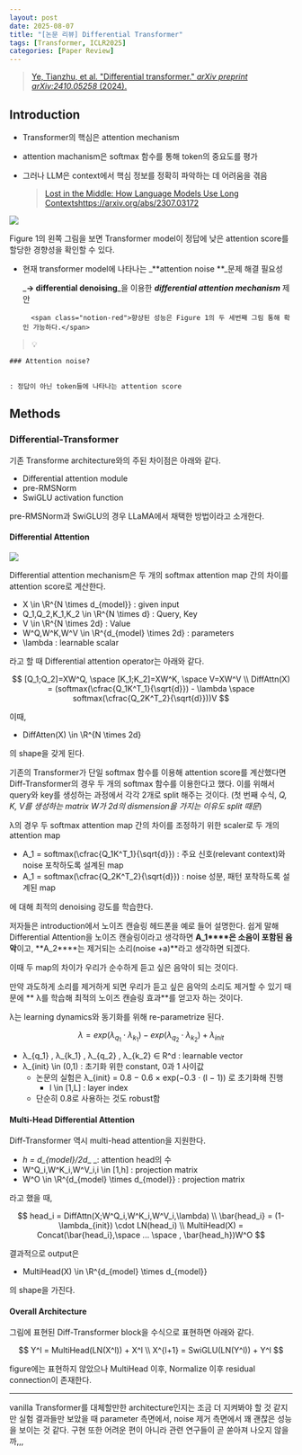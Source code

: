 ```yaml
---
layout: post
date: 2025-08-07
title: "[논문 리뷰] Differential Transformer"
tags: [Transformer, ICLR2025]
categories: [Paper Review]
---
```


> [Ye, Tianzhu, et al. "Differential transformer." ](https://arxiv.org/abs/2410.05258)[_arXiv preprint arXiv:2410.05258_](https://arxiv.org/abs/2410.05258)[ (2024).](https://arxiv.org/abs/2410.05258)



## Introduction

- Transformer의 핵심은 attention mechanism
- attention machanism은 softmax 함수를 통해 token의 중요도를 평가
- 그러나 LLM은 context에서 핵심 정보를 정확히 파악하는 데 어려움을 겪음

	> [Lost in the Middle: How Language Models Use Long Contextshttps://arxiv.org/abs/2307.03172](https://arxiv.org/abs/2307.03172)


![](https://prod-files-secure.s3.us-west-2.amazonaws.com/542b861c-36a8-4051-84e5-8804b6728dba/9083ea56-691a-4752-ae26-47f403431ac8/image.png?X-Amz-Algorithm=AWS4-HMAC-SHA256&X-Amz-Content-Sha256=UNSIGNED-PAYLOAD&X-Amz-Credential=ASIAZI2LB4664MZMDWGH%2F20251013%2Fus-west-2%2Fs3%2Faws4_request&X-Amz-Date=20251013T110116Z&X-Amz-Expires=3600&X-Amz-Security-Token=IQoJb3JpZ2luX2VjEJv%2F%2F%2F%2F%2F%2F%2F%2F%2F%2FwEaCXVzLXdlc3QtMiJHMEUCIQCldBAzOaR01KB9Ey6FJIEaVvLvrb6Hvo1xkz%2BjKKhiyAIgDpbXBTL%2BtUFFNuGbI1C%2F3PuoZFhjfypb1Mh0VTc0j6Mq%2FwMIQxAAGgw2Mzc0MjMxODM4MDUiDM83oOue1J4og3fvsircA2E2AHrN0MNtjwKmBzYaXyPnp20tivYSBglJPZi0zaJjCtgqHPCmxKv6GK3OAL5ACSxpgZIzkrL7mv7cyOpejLKhTnouSUIMVRfJTIIGHVB3Nht7AXy%2F4d0U4iVP2KzNMGnWdjFRwtWv2NTmtCJgoRGdbJEq49fDBrXkMYOU5rHG%2B2E%2BWaCORaOJ3XGj5zDpfPieBFQxKKRiUywV%2FC5ezzWI6Nq4jVaOSV1pVQmXSnGv5y9ZwtGMjpNhnRs4zA35F7qD5fL5U3gPieAGPjPAzdWhjo2kuXNmJ05rzI5FvKTGx8%2FWrW9QtuYivcZ5OjcTcGKtehPS8jc%2FANIaH%2BDMzBfbVEeaCzedK75Ogy4wevhsGiZPyIYgOnevjq8T53RR5lSWzRnC9%2FCehtcEv%2BpM0r%2BfgkWT9e8Rbqqw9%2B2LPmMMpNYxN0lfd95evoftKaqmgJS8bHMyEtQsgi9JBHOc5s27Ew%2B1KcMiBNw5Acov8uWdnm7JlCXatjL3xd3LE7n5%2FCwJ2J%2BS0UouiGB4hDeT0VJWz0NCGil3RXXkoXseOpggzjBI2GSdoYzmdTycsIkgIpElpPIHYZXm2%2BLmLQHWQCD30cbm3hVs9xwqJ8GRWKZauC4f%2FBmcvngcEshoMOels8cGOqUBKSJ2NSPunBfwKy1h3s1n48RjeYAehogZ5Do3YdBOriTwAiyhgzBMr2PV4KfcpuuWtLrI9G0%2BDnmGpHSAL80KyjB1KQ6H50hL%2BcmNYkYA%2Fo6IKKT%2FopEcd1aSy%2FSg0Ao8ENtQDGa88Lt1XNTsYTjTveR%2BdFzZjzKL8%2B23PjkeuJhXpSWA6%2BTI%2B91EuQw%2Fg8eUGOnaOydlTlASs%2FoKEZpFlIO9rdtQ&X-Amz-Signature=64b1252814c1f9ffeff27bc51e0170e1681ddd4be22f28aa6b628970c93f3bca&X-Amz-SignedHeaders=host&x-amz-checksum-mode=ENABLED&x-id=GetObject)


Figure 1의 왼쪽 그림을 보면 Transformer model이 정답에 낮은 attention score를 할당한 경향성을 확인할 수 있다.

- 현재 transformer model에 나타나는 _**attention noise **_문제 해결 필요성

	_**→ differential denoising**_을 이용한 _**differential attention mechanism**_ 제안


		<span class="notion-red">향상된 성능은 Figure 1의 두 세번째 그림 통해 확인 가능하다.</span>


> 💡 


	### Attention noise?


	: 정답이 아닌 token들에 나타나는 attention score



## Methods



### Differential-Transformer


기존 Transforme architecture와의 주된 차이점은 아래와 같다.

- Differential attention module
- pre-RMSNorm
- SwiGLU activation function

pre-RMSNorm과 SwiGLU의 경우 LLaMA에서 채택한 방법이라고 소개한다.



#### Differential Attention


![](https://prod-files-secure.s3.us-west-2.amazonaws.com/542b861c-36a8-4051-84e5-8804b6728dba/116d70b2-1963-4810-9167-f4c7d8a06e8f/image.png?X-Amz-Algorithm=AWS4-HMAC-SHA256&X-Amz-Content-Sha256=UNSIGNED-PAYLOAD&X-Amz-Credential=ASIAZI2LB4664MZMDWGH%2F20251013%2Fus-west-2%2Fs3%2Faws4_request&X-Amz-Date=20251013T110116Z&X-Amz-Expires=3600&X-Amz-Security-Token=IQoJb3JpZ2luX2VjEJv%2F%2F%2F%2F%2F%2F%2F%2F%2F%2FwEaCXVzLXdlc3QtMiJHMEUCIQCldBAzOaR01KB9Ey6FJIEaVvLvrb6Hvo1xkz%2BjKKhiyAIgDpbXBTL%2BtUFFNuGbI1C%2F3PuoZFhjfypb1Mh0VTc0j6Mq%2FwMIQxAAGgw2Mzc0MjMxODM4MDUiDM83oOue1J4og3fvsircA2E2AHrN0MNtjwKmBzYaXyPnp20tivYSBglJPZi0zaJjCtgqHPCmxKv6GK3OAL5ACSxpgZIzkrL7mv7cyOpejLKhTnouSUIMVRfJTIIGHVB3Nht7AXy%2F4d0U4iVP2KzNMGnWdjFRwtWv2NTmtCJgoRGdbJEq49fDBrXkMYOU5rHG%2B2E%2BWaCORaOJ3XGj5zDpfPieBFQxKKRiUywV%2FC5ezzWI6Nq4jVaOSV1pVQmXSnGv5y9ZwtGMjpNhnRs4zA35F7qD5fL5U3gPieAGPjPAzdWhjo2kuXNmJ05rzI5FvKTGx8%2FWrW9QtuYivcZ5OjcTcGKtehPS8jc%2FANIaH%2BDMzBfbVEeaCzedK75Ogy4wevhsGiZPyIYgOnevjq8T53RR5lSWzRnC9%2FCehtcEv%2BpM0r%2BfgkWT9e8Rbqqw9%2B2LPmMMpNYxN0lfd95evoftKaqmgJS8bHMyEtQsgi9JBHOc5s27Ew%2B1KcMiBNw5Acov8uWdnm7JlCXatjL3xd3LE7n5%2FCwJ2J%2BS0UouiGB4hDeT0VJWz0NCGil3RXXkoXseOpggzjBI2GSdoYzmdTycsIkgIpElpPIHYZXm2%2BLmLQHWQCD30cbm3hVs9xwqJ8GRWKZauC4f%2FBmcvngcEshoMOels8cGOqUBKSJ2NSPunBfwKy1h3s1n48RjeYAehogZ5Do3YdBOriTwAiyhgzBMr2PV4KfcpuuWtLrI9G0%2BDnmGpHSAL80KyjB1KQ6H50hL%2BcmNYkYA%2Fo6IKKT%2FopEcd1aSy%2FSg0Ao8ENtQDGa88Lt1XNTsYTjTveR%2BdFzZjzKL8%2B23PjkeuJhXpSWA6%2BTI%2B91EuQw%2Fg8eUGOnaOydlTlASs%2FoKEZpFlIO9rdtQ&X-Amz-Signature=a47d08fa3f12393f9f4a6838e2a79ba6e01ab542522a9f85a1e4731c1e80bb3f&X-Amz-SignedHeaders=host&x-amz-checksum-mode=ENABLED&x-id=GetObject)


Differential attention mechanism은 두 개의 softmax attention map 간의 차이를 attention score로 계산한다.

- X \in \R^{N \times d\_{model}} : given input
- Q\_1,Q\_2,K\_1,K\_2 \in \R^{N \times d} : Query, Key
- V \in \R^{N \times 2d} : Value
- W^Q,W^K,W^V \in \R^{d\_{model} \times 2d} : parameters
- \lambda : learnable scalar

라고 할 때 Differential attention operator는 아래와 같다.


$$
[Q_1;Q_2]=XW^Q, \space [K_1;K_2]=XW^K, \space V=XW^V \\
DiffAttn(X) = (softmax(\cfrac{Q_1K^T_1}{\sqrt{d}}) - \lambda \space softmax(\cfrac{Q_2K^T_2}{\sqrt{d}}))V
$$


이때,

- DiffAtten(X) \in \R^{N \times 2d}

의 shape을 갖게 된다.


기존의 Transformer가 단일 softmax 함수를 이용해 attention score를 계산했다면 Diff-Transformer의 경우 두 개의 softmax 함수를 이용한다고 했다. 이를 위해서 query와 key를 생성하는 과정에서 각각 2개로 split 해주는 것이다. <span class="notion-red">(첫 번째 수식, </span><span class="notion-red">_Q, K, V를 생성하는 matrix W가 2d의 dismension을 가지는 이유도 split 때문_</span><span class="notion-red">)</span>


 λ의 경우 두 softmax attention map 간의 차이를 조정하기 위한 scaler로 두 개의 attention map

- A\_1 = softmax(\cfrac{Q\_1K^T\_1}{\sqrt{d}}) : 주요 신호(relevant context)와 noise 포착하도록 설계된 map
- A\_1 = softmax(\cfrac{Q\_2K^T\_2}{\sqrt{d}}) : noise 성분, 패턴 포착하도록 설계된 map 

에 대해 최적의 denoising 강도를 학습한다.


저자들은 introduction에서 노이즈 캔슬링 헤드폰을 예로 들어 설명한다. 쉽게 말해 Differential Attention을 노이즈 캔슬링이라고 생각하면 **A\_1****은 소음이 포함된 음악**이고, **A\_2****는 제거되는 소리(noise +a)**라고 생각하면 되겠다. 


이때 두 map의 차이가 우리가 순수하게 듣고 싶은 음악이 되는 것이다. 


만약 과도하게 소리를 제거하게 되면 우리가 듣고 싶은 음악의 소리도 제거할 수 있기 때문에 ** λ를 학습해 최적의 노이즈 캔슬링 효과**를 얻고자 하는 것이다.


λ는 learning dynamics와 동기화를 위해 re-parametrize 된다.


$$
\lambda = exp(\lambda_{q_1} \cdot \lambda_{k_1}) - exp(\lambda_{q_2} \cdot \lambda_{k_2}) + \lambda_{init}
$$

- λ\_{q\_1} , λ\_{k\_1} , λ\_{q\_2} , λ\_{k\_2} ∈ R^d : learnable vector
- λ\_{init} \in (0,1) : 초기화 위한 constant, 0과 1 사이값
	- 논문의 실험은 λ\_{init} = 0.8 − 0.6 × exp(−0.3 · (l − 1)) 로 초기화해 진행
		- l \in [1,L] : layer index
	- 단순히 0.8로 사용하는 것도 robust함


#### **Multi-Head Differential Attention**


Diff-Transformer 역시 multi-head attention을 지원한다.

- _h = d\_{model}/2d__ _: attention head의 수
- W^Q\_i,W^K\_i,W^V\_i,i \in [1,h] : projection matrix
- W^O \in \R^{d\_{model} \times d\_{model}} : projection matrix

라고 했을 때,


$$
head_i = DiffAttn(X;W^Q_i,W^K_i,W^V_i,\lambda) \\
\bar{head_i} = (1-\lambda_{init}) \cdot LN(head_i) \\
MultiHead(X) = Concat(\bar{head_i},\space ... \space , \bar{head_h})W^O
$$


결과적으로 output은

- MultiHead(X) \in \R^{d\_{model} \times d\_{model}}

의 shape을 가진다.



#### Overall Architecture


그림에 표현된 Diff-Transformer block을 수식으로 표현하면 아래와 같다.


$$
Y^l = MultiHead(LN(X^l)) + X^l \\
X^{l+1} = SwiGLU(LN(Y^l)) + Y^l
$$


figure에는 표현하지 않았으나 MultiHead 이후, Normalize 이후 residual connection이 존재한다.


---


vanilla Transformer를 대체할만한 architecture인지는 조금 더 지켜봐야 할 것 같지만 실험 결과들만 보았을 때 parameter 측면에서, noise 제거 측면에서 꽤 괜찮은 성능을 보이는 것 같다. 구현 또한 어려운 편이 아니라 관련 연구들이 곧 쏟아져 나오지 않을까,,,

